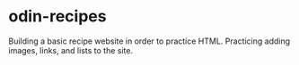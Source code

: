 # odin-recipes
Building a basic recipe website in order to practice HTML.  Practicing adding images, links, and lists to the site.